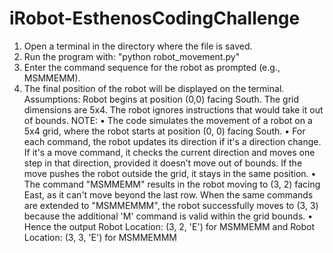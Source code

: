 # iRobot-EsthenosCodingChallenge

1. Open a terminal in the directory where the file is saved.
2. Run the program with: "python robot_movement.py"
3. Enter the command sequence for the robot as prompted (e.g., MSMMEMM).
4. The final position of the robot will be displayed on the terminal.
Assumptions:
Robot begins at position (0,0) facing South.
The grid dimensions are 5x4.
The robot ignores instructions that would take it out of bounds.
NOTE:
•	The code simulates the movement of a robot on a 5x4 grid, where the robot starts at position (0, 0) facing South. 
•	For each command, the robot updates its direction if it's a direction change. If it's a move command, it checks the current direction and moves one step in that direction, provided it doesn’t move out of bounds. If the move pushes the robot outside the grid, it stays in the same position. 
•	The command "MSMMEMM" results in the robot moving to (3, 2) facing East, as it can't move beyond the last row. When the same commands are extended to "MSMMEMMM", the robot successfully moves to (3, 3) because the additional 'M' command is valid within the grid bounds.
•	Hence the output Robot Location: (3, 2, 'E') for MSMMEMM and Robot Location: (3, 3, 'E') for MSMMEMMM